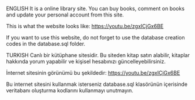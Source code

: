 ENGLISH
It is a online library site. You can buy books, comment on books and update your personal account from this site.

This is what the website looks like: https://youtu.be/zgxICjGx6BE

If you want to use this website, do not forget to use the database creation codes in the database.sql folder.

TURKISH
Canlı bir kütüphane sitesidir. Bu siteden kitap satın alabilir, kitaplar hakkında yorum yapabilir ve kişisel hesabınızı güncelleyebilirsiniz.

İnternet sitesinin görünümü bu şekildedir: https://youtu.be/zgxICjGx6BE

Bu internet sitesini kullanmak isterseniz database.sql klasörünün içerisinde veritabanı oluşturma kodlarını kullanmayı unutmayın.
